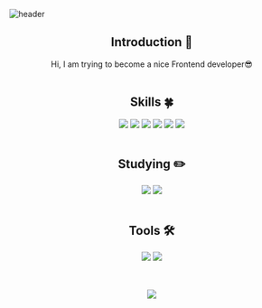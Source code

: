 <!--
**jeonga-yeon/jeonga-yeon** is a ✨ _special_ ✨ repository because its `README.md` (this file) appears on your GitHub profile.

Here are some ideas to get you started:

- 🔭 I’m currently working on ...
- 🌱 I’m currently learning ...
- 👯 I’m looking to collaborate on ...
- 🤔 I’m looking for help with ...
- 💬 Ask me about ...
- 📫 How to reach me: ...
- 😄 Pronouns: ...
- ⚡ Fun fact: ...
-->

<!-- 헤더 -->
![header](https://capsule-render.vercel.app/api?type=wave&color=auto&height=300&section=header&text=Yeon%20Jeonga&fontSize=90)

<div align=center>
<!--소개-->

## Introduction :raised_hands:
Hi, I am trying to become a nice Frontend developer😎
<br/><br/>
 
 
 <!--기술스택-->
  ## Skills :four_leaf_clover:

  <img src="https://img.shields.io/badge/React-61DAFB?style=flat&logo=React&logoColor=white"/>
  <img src="https://img.shields.io/badge/Redux-764ABC?style=flat&logo=Redux&logoColor=white"/>
  <img src="https://img.shields.io/badge/Sass-CC6699?style=flat&logo=Sass&logoColor=white"/>
  <img src="https://img.shields.io/badge/JavaScript-F7DF1E?style=flat&logo=JavaScript&logoColor=white"/>
  <img src="https://img.shields.io/badge/HTML5-E34F26?style=flat&logo=HTML5&logoColor=white"/>
  <img src="https://img.shields.io/badge/CSS3-1572B6?style=flat&logo=CSS3&logoColor=white"/>
<br/><br/>
  
 <!--공부중 -->
 
  ## Studying :pencil2: 
 <img src="https://img.shields.io/badge/TypeScript-3178C6?style=flat&logo=TypeScript&logoColor=white"/>
 <img src="https://img.shields.io/badge/Node.js-339933?style=flat&logo=Node.js&logoColor=white"/>
 <br/><br/>
 
 <!-- 툴 -->
 ## Tools 🛠️

 <img src="https://img.shields.io/badge/Visual Studio Code-007ACC?style=flat&logo=Visual Studio Code&logoColor=white"/>
 <img src="https://img.shields.io/badge/GitHub-181717?style=flat&logo=GitHub&logoColor=white"/>
 <br/>
 <br/>
 <br/>

<img src="https://github-readme-stats.vercel.app/api/top-langs/?username=jeonga-yeon&layout=compact"><br><br>
 
 </div>
